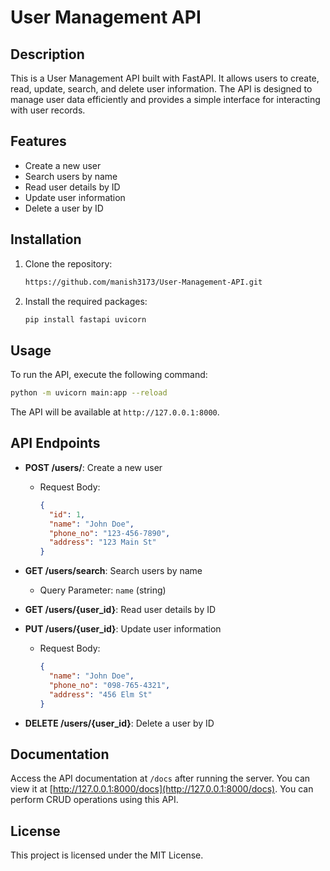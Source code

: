 # User Management API

## Description
This is a User Management API built with FastAPI. It allows users to create, read, update, search, and delete user information. The API is designed to manage user data efficiently and provides a simple interface for interacting with user records.

## Features
- Create a new user
- Search users by name
- Read user details by ID
- Update user information
- Delete a user by ID

## Installation

1. Clone the repository:
   ```bash
   https://github.com/manish3173/User-Management-API.git
   ```

2. Install the required packages:
   ```bash
   pip install fastapi uvicorn
     ```

## Usage

To run the API, execute the following command:
```bash
python -m uvicorn main:app --reload
```


The API will be available at `http://127.0.0.1:8000`.

## API Endpoints

- **POST /users/**: Create a new user
  - Request Body: 
    ```json
    {
      "id": 1,
      "name": "John Doe",
      "phone_no": "123-456-7890",
      "address": "123 Main St"
    }
    ```

- **GET /users/search**: Search users by name
  - Query Parameter: `name` (string)

- **GET /users/{user_id}**: Read user details by ID

- **PUT /users/{user_id}**: Update user information
  - Request Body:
    ```json
    {
      "name": "John Doe",
      "phone_no": "098-765-4321",
      "address": "456 Elm St"
    }
    ```

- **DELETE /users/{user_id}**: Delete a user by ID

## Documentation
Access the API documentation at `/docs` after running the server. You can view it at [http://127.0.0.1:8000/docs](http://127.0.0.1:8000/docs). You can perform CRUD operations using this API.



## License
This project is licensed under the MIT License.
